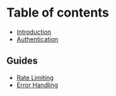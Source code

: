 # Table of contents

- [Introduction](README.md)
- [Authentication](authentication.md)

## Guides

- [Rate Limiting](guides/rate-limiting.md)
- [Error Handling](guides/error-handling.md)
